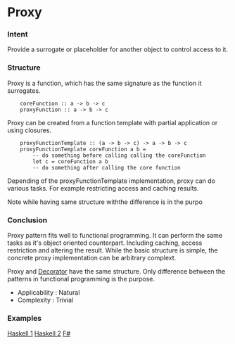 # Proxy


### Intent

Provide a surrogate or placeholder for another object to control access to it.


### Structure

Proxy is a function, which has the same signature as the function it surrogates.

~~~~
    coreFunction :: a -> b -> c
    proxyFunction :: a -> b -> c
~~~~

Proxy can be created from a function template with partial application or using closures.

~~~~
    proxyFunctionTemplate :: (a -> b -> c) -> a -> b -> c
    proxyFunctionTemplate coreFunction a b =
        -- do something before calling calling the coreFunction
        let c = coreFunction a b
        -- do something after calling the core function
~~~~

Depending of the proxyFunctionTemplate implementation, proxy can do various tasks. For example restricting access and caching results.


Note while having same structure withthe difference is in the purpo


### Conclusion

Proxy pattern fits well to functional programming. It can perform the same tasks as it's object oriented counterpart. Including caching, access restriction and altering the result. While the basic structure is simple, the concrete proxy implementation can be arbitrary complext.

Proxy and  [Decorator](../decorator/README.md)  have the same structure. Only difference between the patterns in functional programming is the purpose.

- Applicability : Natural
- Complexity : Trivial


### Examples

[Haskell 1](proxy_1.hs)
[Haskell 2](proxy_2.hs)
[F#](proxy.fsx)
